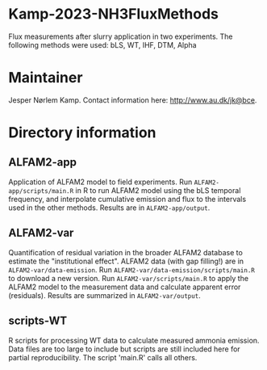 # Kamp-2023-NH3FluxMethods
Flux measurements after slurry application in two experiments. The following methods were used: bLS, WT, IHF, DTM, Alpha

# Maintainer
Jesper Nørlem Kamp.
Contact information here: <http://www.au.dk/jk@bce>.

# Directory information
## ALFAM2-app
Application of ALFAM2 model to field experiments.
Run `ALFAM2-app/scripts/main.R` in R to run ALFAM2 model using the bLS temporal frequency, and interpolate cumulative emission and flux to the intervals used in the other methods. 
Results are in `ALFAM2-app/output`.

## ALFAM2-var
Quantification of residual variation in the broader ALFAM2 database to estimate the "institutional effect".
ALFAM2 data (with gap filling!) are in `ALFAM2-var/data-emission`.
Run `ALFAM2-var/data-emission/scripts/main.R` to download a new version.
Run `ALFAM2-var/scripts/main.R` to apply the ALFAM2 model to the measurement data and calculate apparent error (residuals).
Results are summarized in `ALFAM2-var/output`.

## scripts-WT
R scripts for processing WT data to calculate measured ammonia emission. 
Data files are too large to include but scripts are still included here for partial reproducibility. 
The script 'main.R' calls all others.
